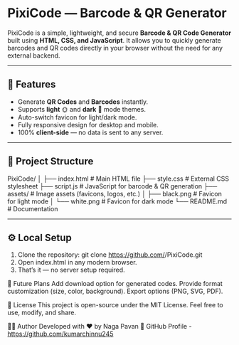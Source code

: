 # PixiCode — Barcode & QR Generator

PixiCode is a simple, lightweight, and secure **Barcode & QR Code Generator** built using **HTML, CSS, and JavaScript**. It allows you to quickly generate barcodes and QR codes directly in your browser without the need for any external backend.

---

## 🚀 Features
- Generate **QR Codes** and **Barcodes** instantly.
- Supports **light** 🌞 and **dark** 🌙 mode themes.
- Auto-switch favicon for light/dark mode.
- Fully responsive design for desktop and mobile.
- 100% **client-side** — no data is sent to any server.

---

## 📂 Project Structure
PixiCode/
│
├── index.html # Main HTML file
├── style.css # External CSS stylesheet
├── script.js # JavaScript for barcode & QR generation
├── assets/ # Image assets (favicons, logos, etc.)
│ ├── black.png # Favicon for light mode
│ └── white.png # Favicon for dark mode
└── README.md # Documentation


---

## ⚙️ Local Setup
1. Clone the repository: git clone https://github.com/<your-username>/PixiCode.git
2. Open index.html in any modern browser.
3. That’s it — no server setup required.


📌 Future Plans
Add download option for generated codes.
Provide format customization (size, color, background).
Export options (PNG, SVG, PDF).


📜 License
This project is open-source under the MIT License.
Feel free to use, modify, and share.


👨‍💻 Author
Developed with ❤️ by Naga Pavan
🔗 GitHub Profile - https://github.com/kumarchinnu245
